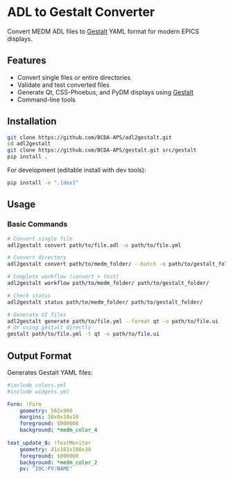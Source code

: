 # ADL to Gestalt Converter

Convert MEDM ADL files to [Gestalt](https://github.com/BCDA-APS/gestalt) YAML format for modern EPICS displays.

## Features

- Convert single files or entire directories
- Validate and test converted files
- Generate Qt, CSS-Phoebus, and PyDM displays using [Gestalt](https://github.com/BCDA-APS/gestalt)
- Command-line tools

## Installation

```bash
git clone https://github.com/BCDA-APS/adl2gestalt.git
cd adl2gestalt
git clone https://github.com/BCDA-APS/gestalt.git src/gestalt
pip install .
```

For development (editable install with dev tools):
```bash
pip install -e ".[dev]"
```

## Usage

### Basic Commands

```bash
# Convert single file
adl2gestalt convert path/to/file.adl -o path/to/file.yml

# Convert directory
adl2gestalt convert path/to/medm_folder/ --batch -o path/to/gestalt_folder/

# Complete workflow (convert + test)
adl2gestalt workflow path/to/medm_folder/ path/to/gestalt_folder/

# Check status
adl2gestalt status path/to/medm_folder/ path/to/gestalt_folder/

# Generate UI files
adl2gestalt generate path/to/file.yml --format qt -o path/to/file.ui
# Or using gestalt directly
gestalt path/to/file.yml -t qt -o path/to/file.ui
```

## Output Format

Generates Gestalt YAML files:

```yaml
#include colors.yml
#include widgets.yml

Form: !Form
    geometry: 562x900
    margins: 10x0x10x10
    foreground: $000000
    background: *medm_color_4
    
text_update_8: !TextMonitor
    geometry: 41x183x188x38
    foreground: $000000
    background: *medm_color_2
    pv: "IOC:PV:NAME"
```
